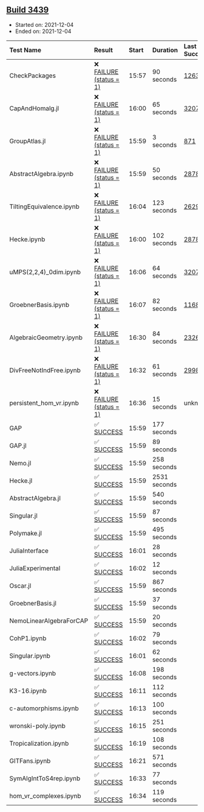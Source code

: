 ## [Build 3439](https://oscarci.mathematik.uni-kl.de/job/oscar-stable/3439/)

* Started on: 2021-12-04
* Ended on: 2021-12-04

| Test Name    | Result | Start | Duration | Last Success | First Failure |
|:-------------|:-------|:------|:---------|:-------------|:--------------|
| CheckPackages | ❌ [FAILURE (status = 1)](https://oscarci.mathematik.uni-kl.de/job/oscar-stable/3439/artifact/logs/build-3439/CheckPackages.log) | 15:57 | 90 seconds | [1263](https://oscarci.mathematik.uni-kl.de/job/oscar-stable/1263/) | [1264](https://oscarci.mathematik.uni-kl.de/job/oscar-stable/1264/) |
| CapAndHomalg.jl | ❌ [FAILURE (status = 1)](https://oscarci.mathematik.uni-kl.de/job/oscar-stable/3439/artifact/logs/build-3439/CapAndHomalg.jl.log) | 16:00 | 65 seconds | [3207](https://oscarci.mathematik.uni-kl.de/job/oscar-stable/3207/) | [3208](https://oscarci.mathematik.uni-kl.de/job/oscar-stable/3208/) |
| GroupAtlas.jl | ❌ [FAILURE (status = 1)](https://oscarci.mathematik.uni-kl.de/job/oscar-stable/3439/artifact/logs/build-3439/GroupAtlas.jl.log) | 15:59 | 3 seconds | [871](https://oscarci.mathematik.uni-kl.de/job/oscar-stable/871/) | [872](https://oscarci.mathematik.uni-kl.de/job/oscar-stable/872/) |
| AbstractAlgebra.ipynb | ❌ [FAILURE (status = 1)](https://oscarci.mathematik.uni-kl.de/job/oscar-stable/3439/artifact/logs/build-3439/AbstractAlgebra.ipynb.log) | 15:59 | 50 seconds | [2878](https://oscarci.mathematik.uni-kl.de/job/oscar-stable/2878/) | [2879](https://oscarci.mathematik.uni-kl.de/job/oscar-stable/2879/) |
| TiltingEquivalence.ipynb | ❌ [FAILURE (status = 1)](https://oscarci.mathematik.uni-kl.de/job/oscar-stable/3439/artifact/logs/build-3439/TiltingEquivalence.ipynb.log) | 16:04 | 123 seconds | [2629](https://oscarci.mathematik.uni-kl.de/job/oscar-stable/2629/) | [2630](https://oscarci.mathematik.uni-kl.de/job/oscar-stable/2630/) |
| Hecke.ipynb | ❌ [FAILURE (status = 1)](https://oscarci.mathematik.uni-kl.de/job/oscar-stable/3439/artifact/logs/build-3439/Hecke.ipynb.log) | 16:00 | 102 seconds | [2878](https://oscarci.mathematik.uni-kl.de/job/oscar-stable/2878/) | [2879](https://oscarci.mathematik.uni-kl.de/job/oscar-stable/2879/) |
| uMPS(2,2,4)_0dim.ipynb | ❌ [FAILURE (status = 1)](https://oscarci.mathematik.uni-kl.de/job/oscar-stable/3439/artifact/logs/build-3439/uMPS-2-2-4-_0dim.ipynb.log) | 16:06 | 64 seconds | [3207](https://oscarci.mathematik.uni-kl.de/job/oscar-stable/3207/) | [3208](https://oscarci.mathematik.uni-kl.de/job/oscar-stable/3208/) |
| GroebnerBasis.ipynb | ❌ [FAILURE (status = 1)](https://oscarci.mathematik.uni-kl.de/job/oscar-stable/3439/artifact/logs/build-3439/GroebnerBasis.ipynb.log) | 16:07 | 82 seconds | [1168](https://oscarci.mathematik.uni-kl.de/job/oscar-stable/1168/) | [1169](https://oscarci.mathematik.uni-kl.de/job/oscar-stable/1169/) |
| AlgebraicGeometry.ipynb | ❌ [FAILURE (status = 1)](https://oscarci.mathematik.uni-kl.de/job/oscar-stable/3439/artifact/logs/build-3439/AlgebraicGeometry.ipynb.log) | 16:30 | 84 seconds | [2326](https://oscarci.mathematik.uni-kl.de/job/oscar-stable/2326/) | [2327](https://oscarci.mathematik.uni-kl.de/job/oscar-stable/2327/) |
| DivFreeNotIndFree.ipynb | ❌ [FAILURE (status = 1)](https://oscarci.mathematik.uni-kl.de/job/oscar-stable/3439/artifact/logs/build-3439/DivFreeNotIndFree.ipynb.log) | 16:32 | 61 seconds | [2998](https://oscarci.mathematik.uni-kl.de/job/oscar-stable/2998/) | [2999](https://oscarci.mathematik.uni-kl.de/job/oscar-stable/2999/) |
| persistent_hom_vr.ipynb | ❌ [FAILURE (status = 1)](https://oscarci.mathematik.uni-kl.de/job/oscar-stable/3439/artifact/logs/build-3439/persistent_hom_vr.ipynb.log) | 16:36 | 15 seconds | unknown | unknown |
| GAP | ✅ [SUCCESS](https://oscarci.mathematik.uni-kl.de/job/oscar-stable/3439/artifact/logs/build-3439/GAP.log) | 15:59 | 177 seconds |  |  |
| GAP.jl | ✅ [SUCCESS](https://oscarci.mathematik.uni-kl.de/job/oscar-stable/3439/artifact/logs/build-3439/GAP.jl.log) | 15:59 | 89 seconds |  |  |
| Nemo.jl | ✅ [SUCCESS](https://oscarci.mathematik.uni-kl.de/job/oscar-stable/3439/artifact/logs/build-3439/Nemo.jl.log) | 15:59 | 258 seconds |  |  |
| Hecke.jl | ✅ [SUCCESS](https://oscarci.mathematik.uni-kl.de/job/oscar-stable/3439/artifact/logs/build-3439/Hecke.jl.log) | 15:59 | 2531 seconds |  |  |
| AbstractAlgebra.jl | ✅ [SUCCESS](https://oscarci.mathematik.uni-kl.de/job/oscar-stable/3439/artifact/logs/build-3439/AbstractAlgebra.jl.log) | 15:59 | 540 seconds |  |  |
| Singular.jl | ✅ [SUCCESS](https://oscarci.mathematik.uni-kl.de/job/oscar-stable/3439/artifact/logs/build-3439/Singular.jl.log) | 15:59 | 87 seconds |  |  |
| Polymake.jl | ✅ [SUCCESS](https://oscarci.mathematik.uni-kl.de/job/oscar-stable/3439/artifact/logs/build-3439/Polymake.jl.log) | 15:59 | 495 seconds |  |  |
| JuliaInterface | ✅ [SUCCESS](https://oscarci.mathematik.uni-kl.de/job/oscar-stable/3439/artifact/logs/build-3439/JuliaInterface.log) | 16:01 | 28 seconds |  |  |
| JuliaExperimental | ✅ [SUCCESS](https://oscarci.mathematik.uni-kl.de/job/oscar-stable/3439/artifact/logs/build-3439/JuliaExperimental.log) | 16:02 | 12 seconds |  |  |
| Oscar.jl | ✅ [SUCCESS](https://oscarci.mathematik.uni-kl.de/job/oscar-stable/3439/artifact/logs/build-3439/Oscar.jl.log) | 15:59 | 867 seconds |  |  |
| GroebnerBasis.jl | ✅ [SUCCESS](https://oscarci.mathematik.uni-kl.de/job/oscar-stable/3439/artifact/logs/build-3439/GroebnerBasis.jl.log) | 15:59 | 37 seconds |  |  |
| NemoLinearAlgebraForCAP | ✅ [SUCCESS](https://oscarci.mathematik.uni-kl.de/job/oscar-stable/3439/artifact/logs/build-3439/NemoLinearAlgebraForCAP.log) | 15:59 | 20 seconds |  |  |
| CohP1.ipynb | ✅ [SUCCESS](https://oscarci.mathematik.uni-kl.de/job/oscar-stable/3439/artifact/logs/build-3439/CohP1.ipynb.log) | 16:02 | 79 seconds |  |  |
| Singular.ipynb | ✅ [SUCCESS](https://oscarci.mathematik.uni-kl.de/job/oscar-stable/3439/artifact/logs/build-3439/Singular.ipynb.log) | 16:01 | 62 seconds |  |  |
| g-vectors.ipynb | ✅ [SUCCESS](https://oscarci.mathematik.uni-kl.de/job/oscar-stable/3439/artifact/logs/build-3439/g-vectors.ipynb.log) | 16:08 | 198 seconds |  |  |
| K3-16.ipynb | ✅ [SUCCESS](https://oscarci.mathematik.uni-kl.de/job/oscar-stable/3439/artifact/logs/build-3439/K3-16.ipynb.log) | 16:11 | 112 seconds |  |  |
| c-automorphisms.ipynb | ✅ [SUCCESS](https://oscarci.mathematik.uni-kl.de/job/oscar-stable/3439/artifact/logs/build-3439/c-automorphisms.ipynb.log) | 16:13 | 100 seconds |  |  |
| wronski-poly.ipynb | ✅ [SUCCESS](https://oscarci.mathematik.uni-kl.de/job/oscar-stable/3439/artifact/logs/build-3439/wronski-poly.ipynb.log) | 16:15 | 251 seconds |  |  |
| Tropicalization.ipynb | ✅ [SUCCESS](https://oscarci.mathematik.uni-kl.de/job/oscar-stable/3439/artifact/logs/build-3439/Tropicalization.ipynb.log) | 16:19 | 108 seconds |  |  |
| GITFans.ipynb | ✅ [SUCCESS](https://oscarci.mathematik.uni-kl.de/job/oscar-stable/3439/artifact/logs/build-3439/GITFans.ipynb.log) | 16:21 | 571 seconds |  |  |
| SymAlgIntToS4rep.ipynb | ✅ [SUCCESS](https://oscarci.mathematik.uni-kl.de/job/oscar-stable/3439/artifact/logs/build-3439/SymAlgIntToS4rep.ipynb.log) | 16:33 | 77 seconds |  |  |
| hom_vr_complexes.ipynb | ✅ [SUCCESS](https://oscarci.mathematik.uni-kl.de/job/oscar-stable/3439/artifact/logs/build-3439/hom_vr_complexes.ipynb.log) | 16:34 | 119 seconds |  |  |
